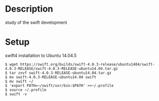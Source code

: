 # Description
study of the swift development

# Setup
swift4 installation to Ubuntu 14.04.5  

```
$ wget https://swift.org/builds/swift-4.0.3-release/ubuntu1404/swift-4.0.3-RELEASE/swift-4.0.3-RELEASE-ubuntu14.04.tar.gz
$ tar zxvf swift-4.0.3-RELEASE-ubuntu14.04.tar.gz
$ mv swift-4.0.3-RELEASE-ubuntu14.04 swift
$ mv swift ~/
$ 'export PATH=~/swift/usr/bin:$PATH' >>~/.profile 
$ source ~/.profile
$ swift -v
```

